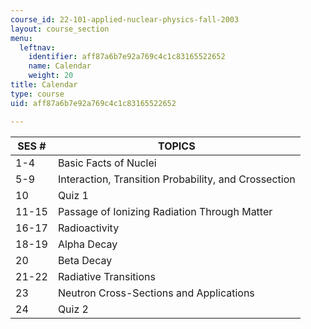 ```yaml
---
course_id: 22-101-applied-nuclear-physics-fall-2003
layout: course_section
menu:
  leftnav:
    identifier: aff87a6b7e92a769c4c1c83165522652
    name: Calendar
    weight: 20
title: Calendar
type: course
uid: aff87a6b7e92a769c4c1c83165522652

---
```


| SES # | TOPICS |
| --- | --- |
| 1-4 | Basic Facts of Nuclei |
| 5-9 | Interaction, Transition Probability, and Crossection |
| 10 | Quiz 1 |
| 11-15 | Passage of Ionizing Radiation Through Matter |
| 16-17 | Radioactivity |
| 18-19 | Alpha Decay |
| 20 | Beta Decay |
| 21-22 | Radiative Transitions |
| 23 | Neutron Cross-Sections and Applications |
| 24 | Quiz 2